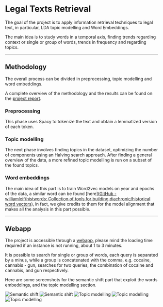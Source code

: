 # Legal Texts Retrieval

The goal of the project is to apply information retrieval techniques to legal text, in particular, LDA topic modelling and Word Embeddings. 

The main idea is to study words in a temporal axis, finding trends regarding context or single or group of words, trends in frequency and regarding topics. 

---

## Methodology

The overall process can be divided in preprocessing, topic modelling and word embeddings.

A complete overview of the methodology and the results can be found on the [project report](https://github.com/tomfran/legal-texts-information-retrieval/blob/main/report/report.pdf).

### Preprocessing

This phase uses Spacy to tokenize the text and obtain a lemmatized version of each token.

### Topic modelling

The next phase involves finding topics in the dataset, optimizing the number of components using an Halving search approach. After finding a general overview of the data, a more refined topic modelling is run on a subset of the found topics.

### Word embeddings

The main idea of this part is to train Word2vec models on year and epochs of the data, a similar word can be found [here]([GitHub - williamleif/histwords: Collection of tools for building diachronic/historical word vectors](https://github.com/williamleif/histwords)), in fact, we give credits to them for the model alignment that makes all the analysis in this part possible.

---

## Webapp

The project is accessible through a [webapp](https://illinois-cases-analysis-webapp-qka7d4ktba-ew.a.run.app/), please mind the loading time required if an instance is not running, about 1 to 3 minutes.

It is possible to search for single or group of words, each query is separated by a minus, while a group is concatenated with the comma, e.g. cocaine, cannabis - gun, searches for two queries, the combination of cocaine and cannabis, and gun respectively. 

Here are some screenshots for the semantic shift part that exploit the words embeddings, and the topic modelling section.

![Semantic shift](https://github.com/tomfran/legal-texts-information-retrieval/blob/main/report/images/semantic_1.png?raw=true "Title")
![Semantic shift](https://github.com/tomfran/legal-texts-information-retrieval/blob/main/report/images/semantic_2.png?raw=true "Title")
![Topic modelling](https://github.com/tomfran/legal-texts-information-retrieval/blob/main/report/images/topic1.png?raw=true "Title")
![Topic modelling](https://github.com/tomfran/legal-texts-information-retrieval/blob/main/report/images/topic2.png?raw=true "Title")
![Topic modelling](https://github.com/tomfran/legal-texts-information-retrieval/blob/main/report/images/topic3.png?raw=true "Title")

